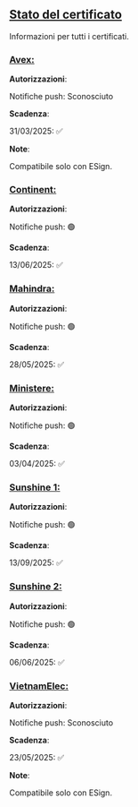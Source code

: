 ## [Stato del certificato](accent://)

Informazioni per tutti i certificati.

### [Avex:](accent://)

**Autorizzazioni**:

Notifiche push: Sconosciuto

**Scadenza**:

31/03/2025: ✅

**Note**:

Compatibile solo con ESign.

### [Continent:](accent://)

**Autorizzazioni**:

Notifiche push: 🟢

**Scadenza**:

13/06/2025: ✅

### [Mahindra:](accent://)

**Autorizzazioni**:

Notifiche push: 🟢

**Scadenza**:

28/05/2025: ✅

### [Ministere:](accent://)

**Autorizzazioni**:

Notifiche push: 🟢

**Scadenza**:

03/04/2025: ✅

### [Sunshine 1:](accent://)

**Autorizzazioni**:

Notifiche push: 🟢

**Scadenza**:

13/09/2025: ✅

### [Sunshine 2:](accent://)

**Autorizzazioni**:

Notifiche push: 🟢

**Scadenza**:

06/06/2025: ✅

### [VietnamElec:](accent://)

**Autorizzazioni**:

Notifiche push: Sconosciuto

**Scadenza**:

23/05/2025: ✅

**Note**:

Compatibile solo con ESign.